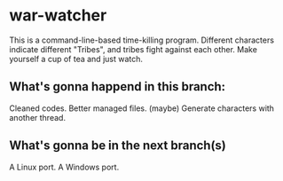 # war-watcher
This is a command-line-based time-killing program.
Different characters indicate different "Tribes", and tribes fight against each other. Make yourself a cup of tea and just watch.

## What's gonna happend in this branch:
  Cleaned codes.
  Better managed files.
  (maybe) Generate characters with another thread.

## What's gonna be in the next branch(s)
  A Linux port.
  A Windows port.
